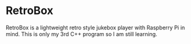 # RetroBox
 RetroBox is a lightweight retro style jukebox player with Raspberry Pi in mind. This is only my 3rd C++ program so I am still learning. 

